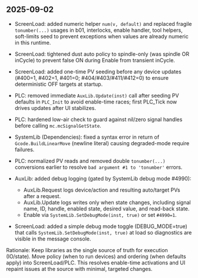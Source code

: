 ## 2025-09-02

- ScreenLoad: added numeric helper `num(v, default)` and replaced fragile `tonumber(...)` usages in b01, interlocks, enable handler, tool helpers, soft-limits seed to prevent exceptions when values are already numeric in this runtime.
- ScreenLoad: tightened dust auto policy to spindle-only (was spindle OR inCycle) to prevent false ON during Enable from transient inCycle.
- ScreenLoad: added one-time PV seeding before any device updates (#400=1, #402=1, #401=0; #404/#403/#411/#412=0) to ensure deterministic OFF targets at startup.
- PLC: removed immediate `AuxLib.Update(inst)` call after seeding PV defaults in `PLC_Init` to avoid enable-time races; first PLC_Tick now drives updates after UI stabilizes.
- PLC: hardened low-air check to guard against nil/zero signal handles before calling `mc.mcSignalGetState`.
- SystemLib (Dependencies): fixed a syntax error in return of `Gcode.BuildLinearMove` (newline literal) causing degraded-mode require failures.
- PLC: normalized PV reads and removed double `tonumber(...)` conversions earlier to resolve `bad argument #1 to 'tonumber'` errors.

- AuxLib: added debug logging (gated by SystemLib debug mode #4990):
  - AuxLib.Request logs device/action and resulting auto/target PVs after a request.
  - AuxLib.Update logs writes only when state changes, including signal name, ID, handle, enabled state, desired value, and read-back state.
  - Enable via `SystemLib.SetDebugMode(inst, true)` or set `#4990=1`.

- ScreenLoad: added a simple debug mode toggle (DEBUG_MODE=true) that calls `SystemLib.SetDebugMode(inst, true)` at load so diagnostics are visible in the message console.

Rationale: Keep libraries as the single source of truth for execution (IO/state). Move policy (when to run devices) and ordering (when defaults apply) into ScreenLoad/PLC. This resolves enable-time activations and UI repaint issues at the source with minimal, targeted changes.
